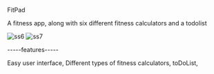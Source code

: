 
FitPad

A fitness app, along with six different fitness calculators and a todolist



![ss6](https://user-images.githubusercontent.com/119105452/208398507-976a45ee-0ecb-42b7-a12d-61a82d0c9f43.jpg)
![ss7](https://user-images.githubusercontent.com/119105452/208398502-e06a6204-1fcc-4769-9ace-060fa1c6272c.jpg)




-----features-----

Easy user interface,
Different types of fitness calculators,
toDoList,
